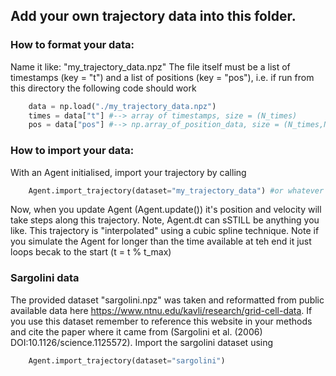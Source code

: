 ## Add your own trajectory data into this folder. 

### How to format your data: 
Name it like: "my_trajectory_data.npz"
The file itself must be a list of timestamps (key = "t") and a list of positions (key = "pos"), i.e. if run from this directory the following code should work 
```python
    data = np.load("./my_trajectory_data.npz")
    times = data["t"] #--> array of timestamps, size = (N_times)
    pos = data["pos"] #--> np.array_of_position_data, size = (N_times,N_dim)
```

### How to import your data:
With an Agent initialised, import your trajectory by calling
```python
    Agent.import_trajectory(dataset="my_trajectory_data") #or whatever the name is
```
Now, when you update Agent (Agent.update()) it's position and velocity will take steps along this trajectory. Note, Agent.dt can sSTILL be anything you like. This trajectory is "interpolated" using a cubic spline technique. Note if you simulate the Agent for longer than the time available at teh end it just loops becak to the start (t = t % t_max)

### Sargolini data

The provided dataset "sargolini.npz" was taken and reformatted from public available data here https://www.ntnu.edu/kavli/research/grid-cell-data. If you use this dataset remember to reference this website in your methods and cite the paper where it came from (Sargolini et al. (2006) DOI:10.1126/science.1125572). Import the sargolini dataset using
```python
    Agent.import_trajectory(dataset="sargolini") 
```

